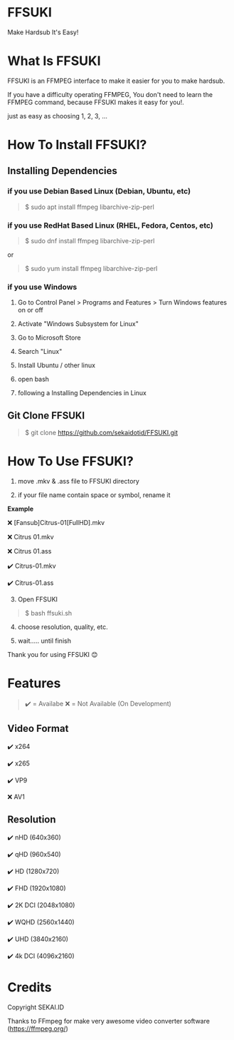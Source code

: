 # FFSUKI

Make Hardsub It's Easy!

# What Is FFSUKI

FFSUKI is an FFMPEG interface to make it easier for you to make hardsub.

If you have a difficulty operating FFMPEG, You don't need to learn the FFMPEG command, because FFSUKI makes it easy for you!.

just as easy as choosing 1, 2, 3, ...

# How To Install FFSUKI?

## Installing Dependencies

### if you use Debian Based Linux (Debian, Ubuntu, etc)

>$ sudo apt install ffmpeg libarchive-zip-perl

### if you use RedHat Based Linux (RHEL, Fedora, Centos, etc)

>$ sudo dnf install ffmpeg libarchive-zip-perl

or

>$ sudo yum install ffmpeg libarchive-zip-perl

### if you use Windows

1. Go to Control Panel > Programs and Features > Turn Windows features on or off

2. Activate "Windows Subsystem for Linux"

3. Go to Microsoft Store

4. Search "Linux"

5. Install Ubuntu / other linux

6. open bash

7. following a Installing Dependencies in Linux

## Git Clone FFSUKI

>$ git clone https://github.com/sekaidotid/FFSUKI.git

# How To Use FFSUKI?

1. move .mkv & .ass file to FFSUKI directory

2. if your file name contain space or symbol, rename it

**Example**

❌ [Fansub]Citrus-01[FullHD].mkv

❌ Citrus 01.mkv

❌ Citrus 01.ass

✔️ Citrus-01.mkv

✔️ Citrus-01.ass

3. Open FFSUKI

>$ bash ffsuki.sh

4. choose resolution, quality, etc.

5. wait..... until finish

Thank you for using FFSUKI 😊

# Features

> ✔️ = Availabe
> ❌ = Not Available (On Development)

## Video Format

✔️ x264

✔️ x265

✔️ VP9

❌ AV1

## Resolution

✔️ nHD (640x360)

✔️ qHD (960x540)

✔️ HD (1280x720)

✔️ FHD (1920x1080)
  
✔️ 2K DCI (2048x1080)

✔️ WQHD (2560x1440)

✔️ UHD (3840x2160)

✔️ 4k DCI (4096x2160)

# Credits

Copyright SEKAI.ID

Thanks to FFmpeg for make very awesome video converter software (https://ffmpeg.org/)
